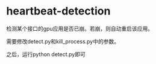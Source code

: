 # heartbeat-detection
检测某个接口的gpu应用是否已崩。若崩，则自动重启该应用。

需要修改detect.py和kill_process.py中的参数。

之后，运行python detect.py即可
